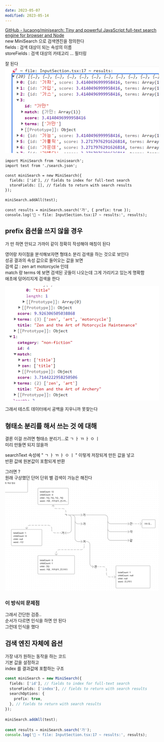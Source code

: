 ```yaml
---
date: 2023-05-07
modified: 2023-05-14
---
```


[GitHub - lucaong/minisearch: Tiny and powerful JavaScript full-text search engine for browser and Node](https://github.com/lucaong/minisearch)  
new MiniSearch 으로 검색엔진을 정의한다  
fields : 검색 대상이 되는 속성의 이름  
storeFields : 검색 대상의 카테고리 ... 필터링

잘 된다  
![](file/mini-search-2.png)

```tsx
import MiniSearch from 'minisearch';
import test from './search.json';

const miniSearch = new MiniSearch({
  fields: ['id'], // fields to index for full-text search
  storeFields: [], // fields to return with search results
});

miniSearch.addAll(test);

const results = miniSearch.search('가', { prefix: true });
console.log('🚀 ~ file: InputSection.tsx:17 ~ results:', results);
```

## prefix 옵션을 쓰지 않을 경우

가 만 하면 안되고 가까이 같이 정확히 작성해야 매칭이 된다

영어랑 차이점을 분석해보자면 형태소 분리 검색을 하는 것으로 보인다  
성공 결과의 속성 값으로 들어오는 값을 보면  
검색 값 : zen art motorcycle 인데  
match 랑 terms 에 보면 검색된 곳들이 나오는데 그게 가리키고 있는게 명확함  
애초에 덩어리지게 검색을 한다

![](file/mini-search.png)

그래서 테스트 데이터에서 공백을 지우니까 못찾는다

## 형태소 분리를 해서 쓰는 것 에 대해

결론 이걸 쓰려면 형태소 분리기...로 ㄱ ㅏ ㄲ ㅏ ㅇ ㅣ  
미리 만들면 되지 않을까

searchText 속성에 " ㄱ ㅏ ㄲ ㅏ ㅇ ㅣ " 이렇게 저장되게 만든 값을 넣고  
반환 값에 원본값이 포함되게 반환

그러면 ?  
원래 구상했던 단어 단위 별 검색이 가능은 해진다  
![](file/mini-search-1.png)

### 이 방식의 문제점

그래서 간단한 검증..  
순서가 다르면 인식을 하면 안 된다  
그런데 인식을 했다

## 검색 엔진 자체에 옵션

가장 내가 원하는 동작을 하는 코드  
기본 값을 설정하고  
index 를 결과값에 포함하는 구조

```ts
const miniSearch = new MiniSearch({
  fields: ['id'], // fields to index for full-text search
  storeFields: ['index'], // fields to return with search results
  searchOptions: {
    prefix: true,
  }, // fields to return with search results
});

miniSearch.addAll(test);

const results = miniSearch.search('가');
console.log('🚀 ~ file: InputSection.tsx:17 ~ results:', results);
```
